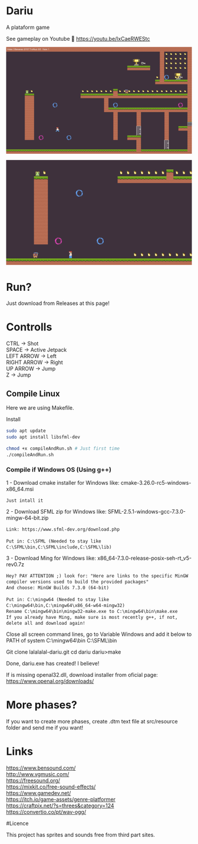 # Dariu

A plataform game

See gameplay on Youtube 🚀 
https://youtu.be/lxCaeRWEStc

![Alt Text](src/asset/show1.gif)

![Alt Text](src/asset/show2.gif)

# Run?

Just download from Releases at this page!

# Controlls

CTRL -> Shot  
SPACE -> Active Jetpack  
LEFT ARROW -> Left  
RIGHT ARROW -> Right  
UP ARROW -> Jump  
Z -> Jump  

## Compile Linux

Here we are using Makefile.

Install
~~~bash
sudo apt update
sudo apt install libsfml-dev
~~~

~~~bash
chmod +x compileAndRun.sh # Just first time
./compileAndRun.sh
~~~

### Compile if Windows OS (Using g++)

1 - Download cmake installer for Windows like: cmake-3.26.0-rc5-windows-x86_64.msi

	Just intall it

2 - Download SFML zip for Windows like: SFML-2.5.1-windows-gcc-7.3.0-mingw-64-bit.zip

	Link: https://www.sfml-dev.org/download.php

	Put in: C:\SFML (Needed to stay like C:\SFML\bin,C:\SFML\include,C:\SFML\lib)

3 - Download Ming for Windows like: x86_64-7.3.0-release-posix-seh-rt_v5-rev0.7z

	Hey? PAY ATTENTION ;) look for: "Here are links to the specific MinGW compiler versions used to build the provided packages"	
	And choose: MinGW Builds 7.3.0 (64-bit)

	Put in: C:\mingw64 (Needed to stay like C:\mingw64\bin,C:\mingw64\x86_64-w64-mingw32)
	Rename C:\mingw64\bin\mingw32-make.exe to C:\mingw64\bin\make.exe
	If you already have Ming, make sure is most recently g++, if not, delete all and download again!

Close all screen command lines, go to Variable Windows and add it below to PATH of system
C:\mingw64\bin
C:\SFML\bin

Git clone lalalalal-dariu.git
cd dariu
dariu>make

Done, dariu.exe has created! I believe!

If is missing openal32.dll, download installer from oficial page: https://www.openal.org/downloads/

# More phases?

If you want to create more phases, create .dtm text file at src/resource folder and send me if you want!

# Links

https://www.bensound.com/ <br>
http://www.vgmusic.com/ <br>
https://freesound.org/ <br>
https://mixkit.co/free-sound-effects/ <br>
https://www.gamedev.net/ <br>
https://itch.io/game-assets/genre-platformer <br>
https://craftpix.net/?s=threes&category=124 <br>
https://convertio.co/pt/wav-ogg/ <br>

#Licence

This project has sprites and sounds free from third part sites.